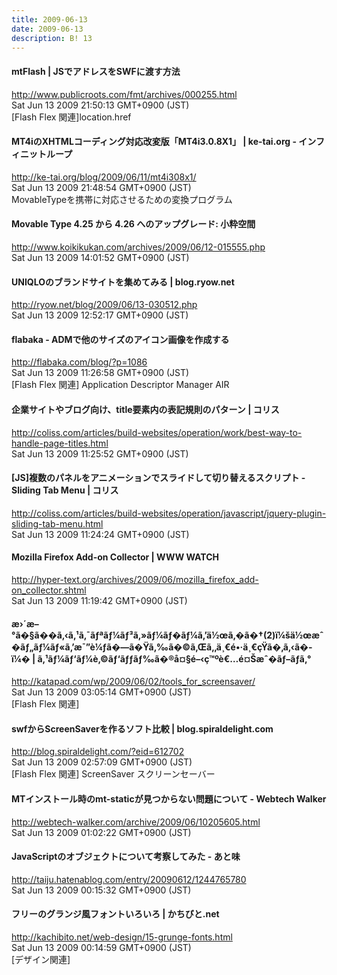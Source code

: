 ```yaml
---
title: 2009-06-13
date: 2009-06-13
description: B! 13
---
```


#### mtFlash | JSでアドレスをSWFに渡す方法
http://www.publicroots.com/fmt/archives/000255.html<br>
Sat Jun 13 2009 21:50:13 GMT+0900 (JST)<br>
[Flash Flex 関連]location.href


#### MT4iのXHTMLコーディング対応改変版「MT4i3.0.8X1」 | ke-tai.org - インフィニットループ
http://ke-tai.org/blog/2009/06/11/mt4i308x1/<br>
Sat Jun 13 2009 21:48:54 GMT+0900 (JST)<br>
MovableTypeを携帯に対応させるための変換プログラム


#### Movable Type 4.25 から 4.26 へのアップグレード: 小粋空間
http://www.koikikukan.com/archives/2009/06/12-015555.php<br>
Sat Jun 13 2009 14:01:52 GMT+0900 (JST)<br>


#### UNIQLOのブランドサイトを集めてみる | blog.ryow.net
http://ryow.net/blog/2009/06/13-030512.php<br>
Sat Jun 13 2009 12:52:17 GMT+0900 (JST)<br>


#### flabaka - ADMで他のサイズのアイコン画像を作成する
http://flabaka.com/blog/?p=1086<br>
Sat Jun 13 2009 11:26:58 GMT+0900 (JST)<br>
[Flash Flex 関連] Application Descriptor Manager AIR


####   企業サイトやブログ向け、title要素内の表記規則のパターン | コリス
http://coliss.com/articles/build-websites/operation/work/best-way-to-handle-page-titles.html<br>
Sat Jun 13 2009 11:25:52 GMT+0900 (JST)<br>


####   [JS]複数のパネルをアニメーションでスライドして切り替えるスクリプト -Sliding Tab Menu | コリス
http://coliss.com/articles/build-websites/operation/javascript/jquery-plugin-sliding-tab-menu.html<br>
Sat Jun 13 2009 11:24:24 GMT+0900 (JST)<br>


#### Mozilla Firefox Add-on Collector | WWW WATCH
http://hyper-text.org/archives/2009/06/mozilla_firefox_add-on_collector.shtml<br>
Sat Jun 13 2009 11:19:42 GMT+0900 (JST)<br>


#### æ›´æ–°ã�§ã��ã‚‹ã‚¹ã‚¯ãƒªãƒ¼ãƒ³ã‚»ãƒ¼ãƒ�ãƒ¼ã‚’ä½œã‚�ã�†(2)ï¼šä½œæˆ�ãƒ„ãƒ¼ãƒ«ã‚’æ¯”è¼ƒã�—ã�Ÿã‚‰ã�©ã‚Œã‚‚ä¸€é•·ä¸€çŸ­ã�‚ã‚‹ã�­ï¼� | ã‚¹ãƒ¼ãƒ‘ãƒ¼è‚©ãƒ‘ãƒƒãƒ‰ã�®å¤§é–‹ç™ºè€…é¤Šæˆ�ãƒ–ãƒ­ã‚°
http://katapad.com/wp/2009/06/02/tools_for_screensaver/<br>
Sat Jun 13 2009 03:05:14 GMT+0900 (JST)<br>
[Flash Flex 関連]


#### swfからScreenSaverを作るソフト比較 | blog.spiraldelight.com
http://blog.spiraldelight.com/?eid=612702<br>
Sat Jun 13 2009 02:57:09 GMT+0900 (JST)<br>
[Flash Flex 関連] ScreenSaver スクリーンセーバー


#### MTインストール時のmt-staticが見つからない問題について - Webtech Walker
http://webtech-walker.com/archive/2009/06/10205605.html<br>
Sat Jun 13 2009 01:02:22 GMT+0900 (JST)<br>


#### JavaScriptのオブジェクトについて考察してみた - あと味
http://taiju.hatenablog.com/entry/20090612/1244765780<br>
Sat Jun 13 2009 00:15:32 GMT+0900 (JST)<br>


#### フリーのグランジ風フォントいろいろ | かちびと.net
http://kachibito.net/web-design/15-grunge-fonts.html<br>
Sat Jun 13 2009 00:14:59 GMT+0900 (JST)<br>
[デザイン関連]


